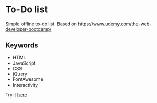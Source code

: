 # To-Do list

Simple offline to-do list. Based on https://www.udemy.com/the-web-developer-bootcamp/

## Keywords

- HTML
- JavaScript
- CSS
- jQuery
- FontAwesome
- Interactivity

Try it [here](https://juanirache.github.io/coding-fun/todo-list/)
